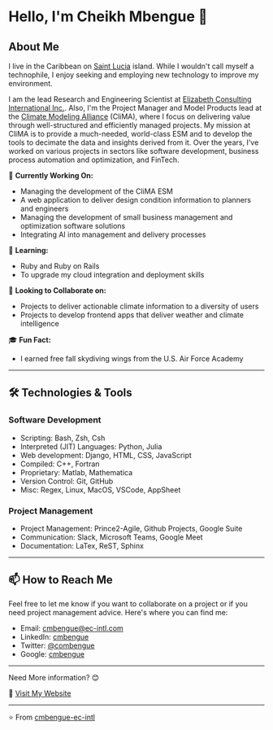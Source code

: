 # Hello, I'm Cheikh Mbengue 👋

## About Me

I live in the Caribbean on [Saint Lucia](https://en.wikipedia.org/wiki/Saint_Lucia) island. While I wouldn't call myself a technophile, I enjoy seeking and employing new technology to improve my environment.

I am the lead Research and Engineering Scientist at [Elizabeth Consulting International Inc.](https://www.ec-intl.com). Also, I'm the Project Manager and Model Products lead at the [Climate Modeling Alliance](https://clima.caltech.edu) (CliMA), where I focus on delivering value through well-structured and efficiently managed projects. My mission at CliMA is to provide a much-needed, world-class ESM and to develop the tools to decimate the data and insights derived from it. Over the years, I've worked on various projects in sectors like software development, business process automation and optimization, and FinTech.

🔭 **Currently Working On:**

- Managing the development of the CliMA ESM
- A web application to deliver design condition information to planners and engineers
- Managing the development of small business management and optimization software solutions
- Integrating AI into management and delivery processes

🌱 **Learning:**

- Ruby and Ruby on Rails
- To upgrade my cloud integration and deployment skills

👯 **Looking to Collaborate on:**

- Projects to deliver actionable climate information to a diversity of users
- Projects to develop frontend apps that deliver weather and climate intelligence

🎓 **Fun Fact:**

- I earned free fall skydiving wings from the U.S. Air Force Academy

---

## 🛠️ Technologies & Tools

### Software Development

- Scripting: Bash, Zsh, Csh
- Interpreted (JIT) Languages: Python, Julia
- Web development: Django, HTML, CSS, JavaScript
- Compiled: C++, Fortran
- Proprietary: Matlab, Mathematica
- Version Control: Git, GitHub
- Misc: Regex, Linux, MacOS, VSCode, AppSheet

### Project Management

- Project Management: Prince2-Agile, Github Projects, Google Suite
- Communication: Slack, Microsoft Teams, Google Meet
- Documentation: LaTex, ReST, Sphinx

---

## 📫 How to Reach Me

Feel free to let me know if you want to collaborate on a project or if you need project management advice. Here's where you can find me:

- Email: [cmbengue@ec-intl.com](mailto:cmbengue@ec-intl.com)
- LinkedIn: [cmbengue](https://www.linkedin.com/in/cmbengue/)
- Twitter: [@combengue](https://twitter.com/combengue)
- Google: [cmbengue](https://g.dev/cmbengue)

---

Need More information? 😊

🔗 [Visit My Website](https://cmbengue-ec-intl.github.io)

---

⭐️ From [cmbengue-ec-intl](https://github.com/cmbengue-ec-intl)
